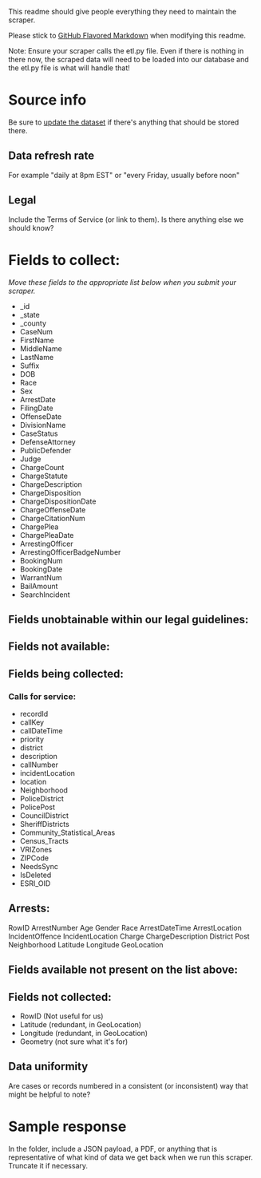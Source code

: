 This readme should give people everything they need to maintain the scraper.

Please stick to [GitHub Flavored Markdown](https://guides.github.com/features/mastering-markdown/) when modifying this readme.  

Note: Ensure your scraper calls the etl.py file. Even if there is nothing in there now, the scraped data will need to be loaded into our database and the etl.py file is what will handle that!

# Source info
Be sure to [update the dataset](https://www.dolthub.com/repositories/pdap/datasets) if there's anything that should be stored there.

## Data refresh rate
For example "daily at 8pm EST" or "every Friday, usually before noon"

## Legal
Include the Terms of Service (or link to them). Is there anything else we should know?

# Fields to collect:
_Move these fields to the appropriate list below when you submit your scraper._

* _id
* _state
* _county
* CaseNum
* FirstName
* MiddleName
* LastName
* Suffix
* DOB
* Race
* Sex
* ArrestDate
* FilingDate
* OffenseDate
* DivisionName
* CaseStatus
* DefenseAttorney
* PublicDefender
* Judge
* ChargeCount
* ChargeStatute
* ChargeDescription
* ChargeDisposition
* ChargeDispositionDate
* ChargeOffenseDate
* ChargeCitationNum
* ChargePlea
* ChargePleaDate
* ArrestingOfficer
* ArrestingOfficerBadgeNumber
* BookingNum
* BookingDate
* WarrantNum
* BailAmount
* SearchIncident

## Fields unobtainable within our legal guidelines:

## Fields not available:

## Fields being collected:
### Calls for service:
* recordId
* callKey
* callDateTime
* priority
* district
* description
* callNumber
* incidentLocation
* location
* Neighborhood
* PoliceDistrict
* PolicePost
* CouncilDistrict
* SheriffDistricts
* Community_Statistical_Areas
* Census_Tracts
* VRIZones
* ZIPCode
* NeedsSync
* IsDeleted
* ESRI_OID

## Arrests:
RowID
ArrestNumber
Age
Gender
Race
ArrestDateTime
ArrestLocation
IncidentOffence
IncidentLocation
Charge
ChargeDescription
District
Post
Neighborhood
Latitude
Longitude
GeoLocation


## Fields available not present on the list above:

## Fields not collected:
* RowID (Not useful for us)
* Latitude (redundant, in GeoLocation)
* Longitude (redundant, in GeoLocation)
* Geometry (not sure what it's for)

## Data uniformity
Are cases or records numbered in a consistent (or inconsistent) way that might be helpful to note?

# Sample response
In the folder, include a JSON payload, a PDF, or anything that is representative of what kind of data we get back when we run this scraper. Truncate it if necessary.
